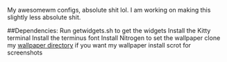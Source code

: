 My awesomewm configs, absolute shit lol.
I am working on making this slightly less absolute shit.

##Dependencies:
Run getwidgets.sh to get the widgets
Install the Kitty terminal
Install the terminus font
Install Nitrogen to set the wallpaper
clone my [wallpaper directory](https://github.com/Flammable-Duck/wallpapers) if you want my wallpaper
install scrot for screenshots

